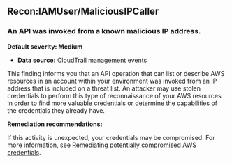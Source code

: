 Recon:IAMUser/MaliciousIPCaller
-------------------------------

### An API was invoked from a known malicious IP address.

**Default severity: Medium**

* **Data source:** CloudTrail management events

This finding informs you that an API operation that can list or describe AWS resources in an account within your environment was invoked from an IP address that is included on a threat list. An attacker may use stolen credentials to perform this type of reconnaissance of your AWS resources in order to find more valuable credentials or determine the capabilities of the credentials they already have.

**Remediation recommendations:**

If this activity is unexpected, your credentials may be compromised. For more information, see [Remediating potentially compromised AWS credentials](https://docs.aws.amazon.com/guardduty/latest/ug/compromised-creds.html).